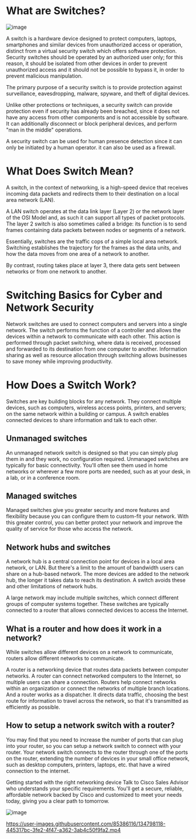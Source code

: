 # What are Switches?

![image](https://user-images.githubusercontent.com/85386116/134796519-a3d484f1-0672-4af5-870c-25fd32449886.png)


A switch is a hardware device designed to protect computers, laptops, smartphones and similar devices from unauthorized access or operation, distinct from a virtual security switch which offers software protection. Security switches should be operated by an authorized user only; for this reason, it should be isolated from other devices in order to prevent unauthorized access and it should not be possible to bypass it, in order to prevent malicious manipulation.

The primary purpose of a security switch is to provide protection against surveillance, eavesdropping, malware, spyware, and theft of digital devices.

Unlike other protections or techniques, a security switch can provide protection even if security has already been breached, since it does not have any access from other components and is not accessible by software. It can additionally disconnect or block peripheral devices, and perform "man in the middle" operations.

A security switch can be used for human presence detection since it can only be initiated by a human operator. it can also be used as a firewall.

# What Does Switch Mean?

A switch, in the context of networking, is a high-speed device that receives incoming data packets and redirects them to their destination on a local area network (LAN).

A LAN switch operates at the data link layer (Layer 2) or the network layer of the OSI Model and, as such it can support all types of packet protocols. The layer 2 switch is also sometimes called a bridge: its function is to send frames containing data packets between nodes or segments of a network.

Essentially, switches are the traffic cops of a simple local area network. Switching establishes the trajectory for the frames as the data units, and how the data moves from one area of a network to another.

By contrast, routing takes place at layer 3, there data gets sent between networks or from one network to another.

# Switching Basics for Cyber and Network Security

Network switches are used to connect computers and servers into a single network. The switch performs the function of a controller and allows the devices within a network to communicate with each other. This action is performed through packet switching, where data is received, processed and forwarded to its destination from one computer to another. Information sharing as well as resource allocation through switching allows businesses to save money while improving productivity.

# How Does a Switch Work?

Switches are key building blocks for any network. They connect multiple devices, such as computers, wireless access points, printers, and servers; on the same network within a building or campus. A switch enables connected devices to share information and talk to each other.

## Unmanaged switches

An unmanaged network switch is designed so that you can simply plug them in and they work, no configuration required. Unmanaged switches are typically for basic connectivity. You'll often see them used in home networks or wherever a few more ports are needed, such as at your desk, in a lab, or in a conference room.

 ## Managed switches
 
 Managed switches give you greater security and more features and flexibility because you can configure them to custom-fit your network. With this greater control, you can better protect your network and improve the quality of service for those who access the network.
 
 ## Network hubs and switches
 
 A network hub is a central connection point for devices in a local area network, or LAN. But there's a limit to the amount of bandwidth users can share on a hub-based network. The more devices are added to the network hub, the longer it takes data to reach its destination. A switch avoids these and other limitations of network hubs.

A large network may include multiple switches, which connect different groups of computer systems together. These switches are typically connected to a router that allows connected devices to access the Internet.

## What is a router and how does it work in a network?

While switches allow different devices on a network to communicate, routers allow different networks to communicate.

A router is a networking device that routes data packets between computer networks. A router can connect networked computers to the Internet, so multiple users can share a connection. Routers help connect networks within an organization or connect the networks of multiple branch locations. And a router works as a dispatcher. It directs data traffic, choosing the best route for information to travel across the network, so that it's transmitted as efficiently as possible.

## How to setup a network switch with a router?

You may find that you need to increase the number of ports that can plug into your router, so you can setup a network switch to connect with your router. Your network switch connects to the router through one of the ports on the router, extending the number of devices in your small office network, such as desktop computers, printers, laptops, etc. that have a wired connection to the internet.

Getting started with the right networking device Talk to Cisco Sales Advisor who understands your specific requirements. You'll get a secure, reliable, affordable network backed by Cisco and customized to meet your needs today, giving you a clear path to tomorrow.

![image](https://user-images.githubusercontent.com/85386116/134797079-06260c3b-6daf-4d97-92f9-218f4a6191e4.png)


https://user-images.githubusercontent.com/85386116/134798118-445317bc-3fe2-4f47-a362-3ab4c50f9fa2.mp4


